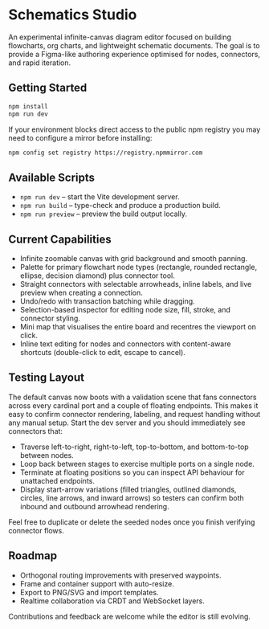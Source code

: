 # Schematics Studio

An experimental infinite-canvas diagram editor focused on building flowcharts, org charts, and lightweight schematic documents. The goal is to provide a Figma-like authoring experience optimised for nodes, connectors, and rapid iteration.

## Getting Started

```bash
npm install
npm run dev
```

If your environment blocks direct access to the public npm registry you may need to configure a mirror before installing:

```bash
npm config set registry https://registry.npmmirror.com
```

## Available Scripts

- `npm run dev` – start the Vite development server.
- `npm run build` – type-check and produce a production build.
- `npm run preview` – preview the build output locally.

## Current Capabilities

- Infinite zoomable canvas with grid background and smooth panning.
- Palette for primary flowchart node types (rectangle, rounded rectangle, ellipse, decision diamond) plus connector tool.
- Straight connectors with selectable arrowheads, inline labels, and live preview when creating a connection.
- Undo/redo with transaction batching while dragging.
- Selection-based inspector for editing node size, fill, stroke, and connector styling.
- Mini map that visualises the entire board and recentres the viewport on click.
- Inline text editing for nodes and connectors with content-aware shortcuts (double-click to edit, escape to cancel).

## Testing Layout

The default canvas now boots with a validation scene that fans connectors across every cardinal port and a couple of floating endpoints. This makes it easy to confirm connector rendering, labeling, and request handling without any manual setup. Start the dev server and you should immediately see connectors that:

- Traverse left-to-right, right-to-left, top-to-bottom, and bottom-to-top between nodes.
- Loop back between stages to exercise multiple ports on a single node.
- Terminate at floating positions so you can inspect API behaviour for unattached endpoints.
- Display start-arrow variations (filled triangles, outlined diamonds, circles, line arrows, and inward arrows) so testers can confirm both inbound and outbound arrowhead rendering.

Feel free to duplicate or delete the seeded nodes once you finish verifying connector flows.

## Roadmap

- Orthogonal routing improvements with preserved waypoints.
- Frame and container support with auto-resize.
- Export to PNG/SVG and import templates.
- Realtime collaboration via CRDT and WebSocket layers.

Contributions and feedback are welcome while the editor is still evolving.

